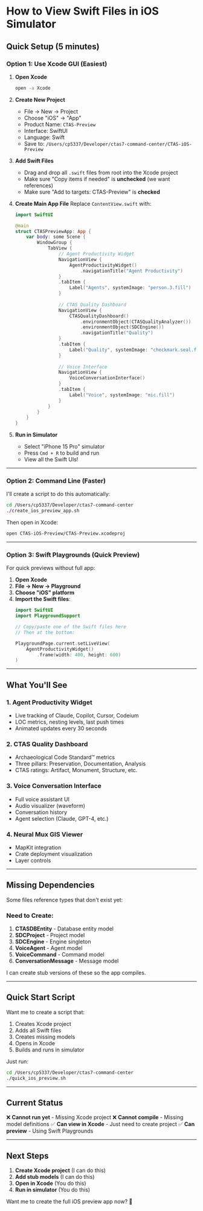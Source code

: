 # How to View Swift Files in iOS Simulator

## Quick Setup (5 minutes)

### Option 1: Use Xcode GUI (Easiest)

1. **Open Xcode**
   ```bash
   open -a Xcode
   ```

2. **Create New Project**
   - File → New → Project
   - Choose "iOS" → "App"
   - Product Name: `CTAS-Preview`
   - Interface: SwiftUI
   - Language: Swift
   - Save to: `/Users/cp5337/Developer/ctas7-command-center/CTAS-iOS-Preview`

3. **Add Swift Files**
   - Drag and drop all `.swift` files from root into the Xcode project
   - Make sure "Copy items if needed" is **unchecked** (we want references)
   - Make sure "Add to targets: CTAS-Preview" is **checked**

4. **Create Main App File**
   Replace `ContentView.swift` with:
   ```swift
   import SwiftUI

   @main
   struct CTASPreviewApp: App {
       var body: some Scene {
           WindowGroup {
               TabView {
                   // Agent Productivity Widget
                   NavigationView {
                       AgentProductivityWidget()
                           .navigationTitle("Agent Productivity")
                   }
                   .tabItem {
                       Label("Agents", systemImage: "person.3.fill")
                   }
                   
                   // CTAS Quality Dashboard
                   NavigationView {
                       CTASQualityDashboard()
                           .environmentObject(CTASQualityAnalyzer())
                           .environmentObject(SDCEngine())
                           .navigationTitle("Quality")
                   }
                   .tabItem {
                       Label("Quality", systemImage: "checkmark.seal.fill")
                   }
                   
                   // Voice Interface
                   NavigationView {
                       VoiceConversationInterface()
                   }
                   .tabItem {
                       Label("Voice", systemImage: "mic.fill")
                   }
               }
           }
       }
   }
   ```

5. **Run in Simulator**
   - Select "iPhone 15 Pro" simulator
   - Press `Cmd + R` to build and run
   - View all the Swift UIs!

---

### Option 2: Command Line (Faster)

I'll create a script to do this automatically:

```bash
cd /Users/cp5337/Developer/ctas7-command-center
./create_ios_preview_app.sh
```

Then open in Xcode:
```bash
open CTAS-iOS-Preview/CTAS-Preview.xcodeproj
```

---

### Option 3: Swift Playgrounds (Quick Preview)

For quick previews without full app:

1. **Open Xcode**
2. **File → New → Playground**
3. **Choose "iOS" platform**
4. **Import the Swift files**:
   ```swift
   import SwiftUI
   import PlaygroundSupport
   
   // Copy/paste one of the Swift files here
   // Then at the bottom:
   
   PlaygroundPage.current.setLiveView(
       AgentProductivityWidget()
           .frame(width: 400, height: 600)
   )
   ```

---

## What You'll See

### 1. Agent Productivity Widget
- Live tracking of Claude, Copilot, Cursor, Codeium
- LOC metrics, nesting levels, last push times
- Animated updates every 30 seconds

### 2. CTAS Quality Dashboard
- Archaeological Code Standard™ metrics
- Three pillars: Preservation, Documentation, Analysis
- CTAS ratings: Artifact, Monument, Structure, etc.

### 3. Voice Conversation Interface
- Full voice assistant UI
- Audio visualizer (waveform)
- Conversation history
- Agent selection (Claude, GPT-4, etc.)

### 4. Neural Mux GIS Viewer
- MapKit integration
- Crate deployment visualization
- Layer controls

---

## Missing Dependencies

Some files reference types that don't exist yet:

### Need to Create:
1. **CTASDBEntity** - Database entity model
2. **SDCProject** - Project model
3. **SDCEngine** - Engine singleton
4. **VoiceAgent** - Agent model
5. **VoiceCommand** - Command model
6. **ConversationMessage** - Message model

I can create stub versions of these so the app compiles.

---

## Quick Start Script

Want me to create a script that:
1. Creates Xcode project
2. Adds all Swift files
3. Creates missing models
4. Opens in Xcode
5. Builds and runs in simulator

Just run:
```bash
cd /Users/cp5337/Developer/ctas7-command-center
./quick_ios_preview.sh
```

---

## Current Status

❌ **Cannot run yet** - Missing Xcode project
❌ **Cannot compile** - Missing model definitions
✅ **Can view in Xcode** - Just need to create project
✅ **Can preview** - Using Swift Playgrounds

---

## Next Steps

1. **Create Xcode project** (I can do this)
2. **Add stub models** (I can do this)
3. **Open in Xcode** (You do this)
4. **Run in simulator** (You do this)

Want me to create the full iOS preview app now? 🎯

